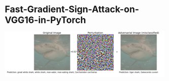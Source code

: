 # Fast-Gradient-Sign-Attack-on-VGG16-in-PyTorch

![eg](https://github.com/shahjaidev/Fast-Gradient-Sign-Attack-on-VGG16-in-PyTorch/blob/master/example.png)

